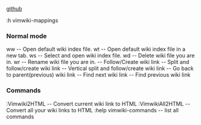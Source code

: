 
[github](https://github.com/vimwiki/vimwiki)

:h vimwiki-mappings

### Normal mode

<Leader>ww -- Open default wiki index file.
<Leader>wt -- Open default wiki index file in a new tab.
<Leader>ws -- Select and open wiki index file.
<Leader>wd -- Delete wiki file you are in.
<Leader>wr -- Rename wiki file you are in.
<Enter> -- Follow/Create wiki link
<Shift-Enter> -- Split and follow/create wiki link
<Ctrl-Enter> -- Vertical split and follow/create wiki link
<Backspace> -- Go back to parent(previous) wiki link
<Tab> -- Find next wiki link
<Shift-Tab> -- Find previous wiki link

### Commands

:Vimwiki2HTML -- Convert current wiki link to HTML
:VimwikiAll2HTML -- Convert all your wiki links to HTML
:help vimwiki-commands -- list all commands
